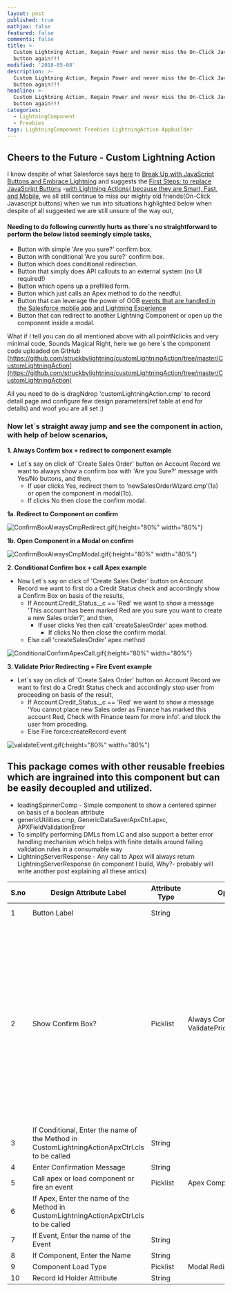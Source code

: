 ```yaml
---
layout: post
published: true
mathjax: false
featured: false
comments: false
title: >-
  Custom Lightning Action, Regain Power and never miss the On-Click JavaScript
  button again!!!
modified: '2018-05-08'
description: >-
  Custom Lightning Action, Regain Power and never miss the On-Click JavaScript
  button again!!!
headline: >-
  Custom Lightning Action, Regain Power and never miss the On-Click JavaScript
  button again!!!
categories:
  - LightningComponent
  - Freebies
tags: LightningComponent Freebies LightningAction Appbuilder
---
```

## Cheers to the Future - Custom Lightning Action

I know despite of what Salesforce says [here](https://developer.salesforce.com/blogs/developer-relations/2016/10/your-new-life-with-lightning-actions-smart-fast-and-mobile.html) to [Break Up with JavaScript Buttons and Embrace Lightning](https://developer.salesforce.com/blogs/developer-relations/?p=157981&preview=true) and suggests the [First Steps: to replace JavaScript Buttons](https://developer.salesforce.com/blogs/developer-relations/2016/09/take-the-first-steps-ways-you-can-replace-javascript-buttons.html)
-[with Lightning Actions( because they are Smart, Fast, and Mobile](https://developer.salesforce.com/blogs/developer-relations/2016/10/your-new-life-with-lightning-actions-smart-fast-and-mobile.html), we all still continue to miss our mighty old friends(On-Click Javascript buttons) when we run into situations highlighted below when despite of all suggested we are still unsure of the way out,

#### Needing to do following currently hurts as there\`s no straightforward to perform the below listed seemingly simple tasks,

- Button with simple 'Are you sure?' confirm box.
- Button with conditional 'Are you sure?' confirm box.
- Button which does conditional redirection.
- Button that simply does API callouts to an external system (no UI required!)
- Button which opens up a prefilled form.
- Button which just calls an Apex method to do the needful.
- Button that can leverage the power of OOB [events that are handled in the Salesforce mobile app and Lightning Experience](https://developer.salesforce.com/docs/atlas.en-us.lightning.meta/lightning/events_one.htm) 
- Button that can redirect to another Lightning Component or open up the component inside a modal.

What if I tell you can do all mentioned above with all pointNclicks and very minimal code, Sounds Magical Right, here we go here\`s the component code uploaded on GitHub [https://github.com/struckbylightning/customLightningAction/tree/master/CustomLightningAction](https://github.com/struckbylightning/customLightningAction/tree/master/CustomLightningAction)

All you need to do is dragNdrop \'customLightningAction.cmp\' to record detail page and configure few design parameters(ref table at end for details) and woof you are all set :)

### Now let\`s straight away jump and see the component in action, with help of below scenarios,

**1. Always Confirm box + redirect to component example**
- Let\`s say on click of 'Create Sales Order' button on Account Record we want to always show a confirm box with 'Are you Sure?' message with Yes/No buttons, and then,
  * If user clicks Yes, redirect them to 'newSalesOrderWizard.cmp'(1a) or open the component in modal(1b).
  * If clicks No then close the confirm modal.

**1a. Redirect to Component on confirm**  

![ConfirmBoxAlwaysCmpRedirect.gif]({{site.baseurl}}/images/ConfirmBoxAlwaysCmpRedirect.gif){:height="80%" width="80%"}  

**1b. Open Component in a Modal on confirm**  

![ConfirmBoxAlwaysCmpModal.gif]({{site.baseurl}}/images/ConfirmBoxAlwaysCmpModal.gif){:height="80%" width="80%"}  

**2. Conditional Confirm box + call Apex example**
- Now Let\`s say on click of 'Create Sales Order' button on Account Record we want to first do a Credit Status check and accordingly show a Confirm Box on basis of the results,
  * If Account.Credit_Status__c == 'Red' we want to show a message 'This account has been marked Red are you     sure you want to create a new Sales order?', and then,
    * If user clicks Yes then call 'createSalesOrder' apex method.
      * If clicks No then close the confirm modal.
  * Else call 'createSalesOrder' apex method

![ConditionalConfirmApexCall.gif]({{site.baseurl}}/images/ConditionalConfirmApexCall.gif){:height="80%" width="80%"}  

**3. Validate Prior Redirecting + Fire Event example**
- Let\`s say on click of 'Create Sales Order' button on Account Record we want to first do a Credit Status check and accordingly stop user from proceeding on basis of the result, 
  * If Account.Credit_Status__c == 'Red' we want to show a message 'You cannot place new Sales order as Finance has marked this account Red, Check with Finance team for more info'. and block the user from proceding.
  * Else Fire force:createRecord event

![validateEvent.gif]({{site.baseurl}}/images/validateEvent.gif){:height="80%" width="80%"}  

## This package comes with other reusable freebies which are ingrained into this component but can be easily decoupled and utilized.
- loadingSpinnerComp - Simple component to show a centered spinner on basis of a boolean attribute
- genericUtilities.cmp, GenericDataSaverApxCtrl.apxc, APXFieldValidationError
- To simplify performing DMLs from LC and also support a better error handling mechanism which helps with finite details around failing validation rules in a consumable way 
- LightningServerResponse - Any call to Apex will always return LightningServerResponse (in component I build, Why?- probably will write another post explaining all these antics)

| S.no | Design Attribute Label                                                                          | Attribute Type | Options                                                         | Additional Description                                                                                                                                                                                                                                                                                                                                                                                                                                                                                                                                                                                                                 | Required? |
|------|-------------------------------------------------------------------------------------------------|----------------|-----------------------------------------------------------------|----------------------------------------------------------------------------------------------------------------------------------------------------------------------------------------------------------------------------------------------------------------------------------------------------------------------------------------------------------------------------------------------------------------------------------------------------------------------------------------------------------------------------------------------------------------------------------------------------------------------------------------|-----------|
| 1    | Button Label                                                                                    | String         |                                                                 | The text to be displayed inside   the button.                                                                                                                                                                                                                                                                                                                                                                                                                                                                                                                                                                                          | Yes       |
| 2    | Show Confirm Box?                                                                               | Picklist       | Always     Conditional     Never     ValidatePriorToRedirecting | 1. Always - \'Confirm box will   be shown always\'     2. Conditional - \'Apex method defined in attribute 3 will be called and on basis of   showConfirmMessage retured(as a part of returned LightningServerResponse\`s   objectData) confirm box will be shown accordingly.     3. Never - \'No Confirm box will be shown\'     4. ValidatePriorToRedirecting - \'No Confirm box will be shown, however   apex method defined in attribute 3 will be called and on basis of redirect   param returned (as a part of returned LightningServerResponse\`s objectData)   following logic will be executed or error message will be shown | Yes       |
| 3    | If Conditional, Enter the name   of the Method in CustomLightningActionApxCtrl.cls to be called | String         |                                                                 | Will be called as per #2, and   will need to return showConfirmMessage/redirect param accordingly.                                                                                                                                                                                                                                                                                                                                                                                                                                                                                                                                     |           |
| 4    | Enter Confirmation Message                                                                      | String         |                                                                 |                                                                                                                                                                                                                                                                                                                                                                                                                                                                                                                                                                                                                                        |           |
| 5    | Call apex or load component or   fire an event                                                  | Picklist       | Apex     Component     Event                                    |                                                                                                                                                                                                                                                                                                                                                                                                                                                                                                                                                                                                                                        |           |
| 6    | If Apex, Enter the name of the   Method in CustomLightningActionApxCtrl.cls to be called        |                |                                                                 |                                                                                                                                                                                                                                                                                                                                                                                                                                                                                                                                                                                                                                        |           |
| 7    | If Event, Enter the name of the   Event                                                         | String         |                                                                 |                                                                                                                                                                                                                                                                                                                                                                                                                                                                                                                                                                                                                                        |           |
| 8    | If Component, Enter the Name                                                                    | String         |                                                                 |                                                                                                                                                                                                                                                                                                                                                                                                                                                                                                                                                                                                                                        |           |
| 9    | Component Load Type                                                                             | Picklist       | Modal     Redirect                                              |                                                                                                                                                                                                                                                                                                                                                                                                                                                                                                                                                                                                                                        |           |
| 10   | Record Id Holder Attribute                                                                      | String         |                                                                 |                                                                                                                                                                                                                                                                                                                                                                                                                                                                                                                                                                                                                                        |           |

